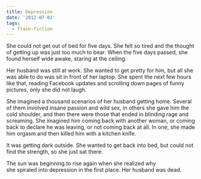 ```yaml
---
title: Depression
date: '2012-07-02'
tags:
  - flash-fiction
---
```


She could not get out of bed for five days. She felt so tired and the thought of
getting up was just too much to bear. When the five days passed, she found
herself wide awake, staring at the ceiling.

<!-- truncate -->

Her husband was still at work. She wanted to get pretty for him, but all she was
able to do was sit in front of her laptop. She spent the next few hours like
that, reading Facebook updates and scrolling down pages of funny pictures, only
she did not laugh.

She imagined a thousand scenarios of her husband getting home. Several of them
involved insane passion and wild sex, in others she gave him the cold shoulder,
and then there were those that ended in blinding rage and screaming. She
imagined him coming back with another woman, or coming back to declare he was
leaving, or not coming back at all. In one, she made him orgasm and then killed
him with a kitchen knife.

It was getting dark outside. She wanted to get back into bed, but could not find
the strength, so she just sat there.

The sun was beginning to rise again when she realized why she spiraled into
depression in the first place. Her husband was dead.
